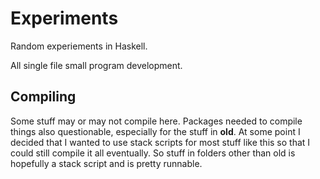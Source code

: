 # Experiments
Random experiements in Haskell.

All single file small program development.

## Compiling
Some stuff may or may not compile here. Packages needed to compile things also
questionable, especially for the stuff in **old**. At some point I decided that
I wanted to use stack scripts for most stuff like this so that I could still
compile it all eventually. So stuff in folders other than old is hopefully a
stack script and is pretty runnable.
